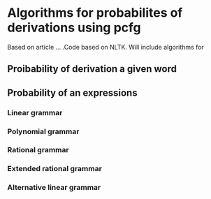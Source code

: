 # Algorithms for probabilites of derivations using pcfg
Based on article ...  .Code based on NLTK. Will include algorithms for 
## Proibability of derivation a given word

## Probability of an expressions
### Linear grammar 
### Polynomial grammar
### Rational grammar
### Extended rational grammar
### Alternative linear grammar
